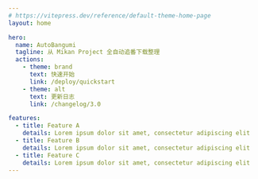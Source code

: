 ```yaml
---
# https://vitepress.dev/reference/default-theme-home-page
layout: home

hero:
  name: AutoBangumi
  tagline: 从 Mikan Project 全自动追番下载整理
  actions:
    - theme: brand
      text: 快速开始
      link: /deploy/quickstart
    - theme: alt
      text: 更新日志
      link: /changelog/3.0

features:
  - title: Feature A
    details: Lorem ipsum dolor sit amet, consectetur adipiscing elit
  - title: Feature B
    details: Lorem ipsum dolor sit amet, consectetur adipiscing elit
  - title: Feature C
    details: Lorem ipsum dolor sit amet, consectetur adipiscing elit
---
```


